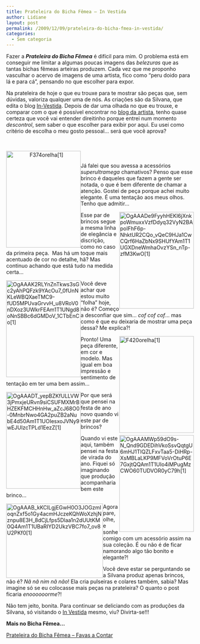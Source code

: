 ```yaml
---
title: Prateleira do Bicha Fêmea – In Vestida
author: Lidiane
layout: post
permalink: /2009/12/09/prateleira-do-bicha-fmea-in-vestida/
categories:
  - Sem categoria
---
```

Fazer a **_Prateleira do Bicha Fêmea_** é difícil para mim. O problema está em conseguir me limitar a algumas poucas imagens das _belezuras_ que as tantas bichas fêmeas arteiras produzem. Cada vez que me proponho vasculhar o acervo de imagens de uma artista, fico como “peru doido para lá e para cá”, pensando no que escolher para expor.

Na prateleira de hoje o que eu trouxe para te mostrar são peças que, sem dúvidas, valoriza qualquer uma de nós. As criações são da Silvana, que edita o blog <a href="http://www.in-vestida.blogspot.com/" target="_blank" rel="noopener noreferrer">In-Vestida</a>. Depois de dar uma olhada no que eu trouxe, e comparar com o que é possível encontrar no <a href="http://www.in-vestida.blogspot.com/" target="_blank" rel="noopener noreferrer">blog da artista</a>, tenho quase certeza que você vai entender direitinho porque entrei num momento _descontrol_, sem saber o que escolher para exibir por aqui. Eu usei como critério de escolha o meu gosto pessoal… será que você aprova?

<!--more--> 

<p style="text-align: center;">
  <a href="https://www.trololodemulher.com.br/2009/12/F374orelha1.jpg"><img class="aligncenter" style="display: inline; margin-left: 0px; margin-right: 0px; border-width: 0px;" title="F374orelha[1]" src="https://www.trololodemulher.com.br/2009/12/F374orelha1_thumb.jpg" border="0" alt="F374orelha[1]" width="200" height="260" align="left" /></a>
</p>

 

Já falei que sou avessa a acessórios _superultramega_ chamativos? Penso que esse brinco é daqueles que fazem a gente ser notada, o que é bem diferente de chamar a atenção. Gostei de peça porque achei muito elegante. É uma tentação aos meus olhos. Tenho que admitir…

[<img style="display: inline; margin-left: 0px; margin-right: 0px; border-width: 0px;" title="OgAAADe9FyyhHEKl6jXnkpoWmuxxVzfDdyq32VyN2BApoIFhF6p-NhktUR2CQo_vQeC9HJa1CwCQrf6HaZbNx9SHUfYAm1T1UGXDneWmhaOvzYSn_nTp-zfM3KwO[1]" src="https://www.trololodemulher.com.br/2009/12/OgAAADe9FyyhHEKl6jXnkpoWmuxxVzfDdyq32VyN2BApoIFhF6pNhktUR2CQo_vQeC9HJa1CwCQrf6HaZbNx9SHUfYAm1T1U1.jpg" border="0" alt="OgAAADe9FyyhHEKl6jXnkpoWmuxxVzfDdyq32VyN2BApoIFhF6p-NhktUR2CQo_vQeC9HJa1CwCQrf6HaZbNx9SHUfYAm1T1UGXDneWmhaOvzYSn_nTp-zfM3KwO[1]" width="200" height="260" align="right" />](https://www.trololodemulher.com.br/2009/12/OgAAADe9FyyhHEKl6jXnkpoWmuxxVzfDdyq32VyN2BApoIFhF6pNhktUR2CQo_vQeC9HJa1CwCQrf6HaZbNx9SHUfYAm1T1U.jpg)

Esse par de brincos segue a mesma linha de elegância e discrição, como no caso da primeira peça.  Mas há um toque mais acentuado de cor no detalhe, hã? Mas continuo achando que está tudo na medida certa…

[<img style="display: inline; margin-left: 0px; margin-right: 0px; border-width: 0px;" title="OgAAAK2RLYnZnTkws3sGc2yAhPQFzk9YAcOu7_0fUnNKLeWBQXaeTMC9-fUD5MPUvaGrvvH_u8VRoV0nDXoz3UWkrFEAm1T1UNgd8oNnSBBc6dGMDoV_1CTbEnCo[1]" src="https://www.trololodemulher.com.br/2009/12/OgAAAK2RLYnZnTkws3sGc2yAhPQFzk9YAcOu7_0fUnNKLeWBQXaeTMC9fUD5MPUvaGrvvH_u8VRoV0nDXoz3UWkrFEAm1T1U1.jpg" border="0" alt="OgAAAK2RLYnZnTkws3sGc2yAhPQFzk9YAcOu7_0fUnNKLeWBQXaeTMC9-fUD5MPUvaGrvvH_u8VRoV0nDXoz3UWkrFEAm1T1UNgd8oNnSBBc6dGMDoV_1CTbEnCo[1]" width="200" height="260" align="left" />](https://www.trololodemulher.com.br/2009/12/OgAAAK2RLYnZnTkws3sGc2yAhPQFzk9YAcOu7_0fUnNKLeWBQXaeTMC9fUD5MPUvaGrvvH_u8VRoV0nDXoz3UWkrFEAm1T1U.jpg)

Você deve achar que estou muito “folha” hoje, não é? Começo a desconfiar que sim… _cof cof cof_… mas como é que eu deixaria de mostrar uma peça dessa? Me explica?!

[<img style="display: inline; margin-left: 0px; margin-right: 0px; border-width: 0px;" title="F420orelha[1]" src="https://www.trololodemulher.com.br/2009/12/F420orelha1_thumb.jpg" border="0" alt="F420orelha[1]" width="200" height="260" align="right" />](https://www.trololodemulher.com.br/2009/12/F420orelha1.jpg)

Pronto! Uma peça diferente, em cor e modelo. Mas igual em boa impressão e sentimento de tentação em ter uma bem assim…

[<img style="display: inline; margin-left: 0px; margin-right: 0px; border-width: 0px;" title="OgAAADT_yepBZKfULLVW3jPmxjeURvn9siCSUFMXMrBHZEKFMCHHnHw_aZcJ68O0-0MnbrNwo4GA2puZB2aNubE4d50Am1T1UOIesxoJVNy9wEJUIzcTPLd1EezZ[1]" src="https://www.trololodemulher.com.br/2009/12/OgAAADT_yepBZKfULLVW3jPmxjeURvn9siCSUFMXMrBHZEKFMCHHnHw_aZcJ68O00MnbrNwo4GA2puZB2aNubE4d50Am1T1U1.jpg" border="0" alt="OgAAADT_yepBZKfULLVW3jPmxjeURvn9siCSUFMXMrBHZEKFMCHHnHw_aZcJ68O0-0MnbrNwo4GA2puZB2aNubE4d50Am1T1UOIesxoJVNy9wEJUIzcTPLd1EezZ[1]" width="200" height="260" align="left" />](https://www.trololodemulher.com.br/2009/12/OgAAADT_yepBZKfULLVW3jPmxjeURvn9siCSUFMXMrBHZEKFMCHHnHw_aZcJ68O00MnbrNwo4GA2puZB2aNubE4d50Am1T1U.jpg)

Por que será que pensei na festa de ano novo quando vi este par de brincos?

[<img style="display: inline; margin-left: 0px; margin-right: 0px; border-width: 0px;" title="OgAAAMWp59dO9s-N_Qnd9GDEDihVkoSsvQqtgU6mHJ1TlQZLFxvTaa5-DiHRp-XsMBLaLKP9MFVoVrOtuP6E7GxjtQQAm1T1UIo4iMPugMzCWO60TUDVOR0yC79h[1]" src="https://www.trololodemulher.com.br/2009/12/OgAAAMWp59dO9sN_Qnd9GDEDihVkoSsvQqtgU6mHJ1TlQZLFxvTaa5DiHRpXsMBLaLKP9MFVoVrOtuP6E7GxjtQQAm1T1UIo1.jpg" border="0" alt="OgAAAMWp59dO9s-N_Qnd9GDEDihVkoSsvQqtgU6mHJ1TlQZLFxvTaa5-DiHRp-XsMBLaLKP9MFVoVrOtuP6E7GxjtQQAm1T1UIo4iMPugMzCWO60TUDVOR0yC79h[1]" width="200" height="260" align="right" />](https://www.trololodemulher.com.br/2009/12/OgAAAMWp59dO9sN_Qnd9GDEDihVkoSsvQqtgU6mHJ1TlQZLFxvTaa5DiHRpXsMBLaLKP9MFVoVrOtuP6E7GxjtQQAm1T1UIo.jpg)

Quando vi este aqui, também pensei na festa de virada do ano. Fiquei só imaginando que produção acompanharia bem este brinco…

[<img style="display: inline; margin-left: 0px; margin-right: 0px; border-width: 0px;" title="OgAAAB_kKCILgjEGwH0O3JOGzmIoqnZxf5o1Gy4acmHJczeKQhWoXzhjNznpu8E3H_8dCjLfps5Dlaa1n2dUUtKM0Q4Am1T1UBaRIYD2UkzVBC7fo7_ov8U2PKf0[1]" src="https://www.trololodemulher.com.br/2009/12/OgAAAB_kKCILgjEGwH0O3JOGzmIoqnZxf5o1Gy4acmHJczeKQhWoXzhjNznpu8E3H_8dCjLfps5Dlaa1n2dUUtKM0Q4Am1T11.jpg" border="0" alt="OgAAAB_kKCILgjEGwH0O3JOGzmIoqnZxf5o1Gy4acmHJczeKQhWoXzhjNznpu8E3H_8dCjLfps5Dlaa1n2dUUtKM0Q4Am1T1UBaRIYD2UkzVBC7fo7_ov8U2PKf0[1]" width="260" height="200" align="left" />](https://www.trololodemulher.com.br/2009/12/OgAAAB_kKCILgjEGwH0O3JOGzmIoqnZxf5o1Gy4acmHJczeKQhWoXzhjNznpu8E3H_8dCjLfps5Dlaa1n2dUUtKM0Q4Am1T1.jpg)

Agora pare, olhe, e sonhe comigo com um acessório assim na sua coleção. É ou não é de ficar namorando algo tão bonito e elegante?!

Você deve estar se perguntando se a Silvana produz apenas brincos, não é? _Nã nã nim nã não_! Ela cria pulseiras e colares também, sabia? Mas imagine só se eu colocasse mais peças na prateleira? O quanto o post ficaria _enoooooorme_?!

Não tem jeito, bonita. Para continuar se deliciando com as produções da Silvana, só visitando o <a href="http://www.in-vestida.blogspot.com/" target="_blank" rel="noopener noreferrer">In Vestida</a> mesmo, viu? Divirta-se!!!

**Mais no Bicha Fêmea…**

[Prateleira do Bicha Fêmea – Favas a Contar](http://www.trololodemulher.com.br/2009/10/28/prateleira-do-bicha-fmea-favas-a-contar/)